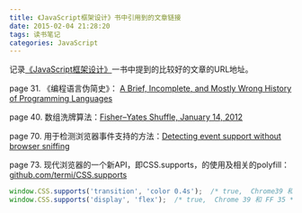 ```yaml
---
title: 《JavaScript框架设计》书中引用到的文章链接
date: 2015-02-04 21:28:20
tags: 读书笔记
categories: JavaScript
---
```

记录<a href="http://book.douban.com/subject/25858070/" target="_blank">《JavaScript框架设计》</a>一书中提到的比较好的文章的URL地址。
<!-- more -->
page 31. 《编程语言伪简史》： <a href="http://james-iry.blogspot.co.at/2009/05/brief-incomplete-and-mostly-wrong.html" target="_blank">A Brief, Incomplete, and Mostly Wrong History of Programming Languages</a>

page 40. 数组洗牌算法：<a href="http://bost.ocks.org/mike/shuffle/" target="_blank">Fisher–Yates Shuffle, January 14, 2012 </a>

page 70. 用于检测浏览器事件支持的方法：<a href="http://perfectionkills.com/detecting-event-support-without-browser-sniffing/" target="_blank">Detecting event support without browser sniffing</a>

page 73. 现代浏览器的一个新API，即CSS.supports，的使用及相关的polyfill： <a href="https://github.com/termi/CSS.supports" target="_blank">github.com/termi/CSS.supports</a>

```javascript
window.CSS.supports('transition', 'color 0.4s');  /* true,  Chrome39 和 FF 35 */
window.CSS.supports('display', 'flex');  /* true,  Chrome 39 和 FF 35 */
```